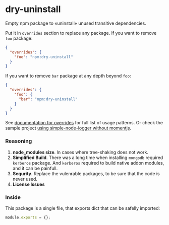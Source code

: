 # dry-uninstall

Empty npm package to «uninstall» unused transitive dependencies.

Put it in `overrides` section to replace any package. If you want to remove `foo`
package:

```json
{
  "overrides": {
    "foo": "npm:dry-uninstall"
  }
}
```

If you want to remove `bar` package at any depth beyond `foo`:

```json
{
  "overrides": {
    "foo": {
      "bar": "npm:dry-uninstall"
    }
  }
}
```

See [documentation for overrides](https://docs.npmjs.com/cli/v9/configuring-npm/package-json?v=true#overrides) for full list of usage patterns. Or check the sample project [using simple-node-logger without momentjs](sample/README.md).


### Reasoning

1. **node_modules size**. In cases where tree-shaking does not work.  
2. **Simplified Build**. There was a long time when installing `mongodb` required `kerberos` package. And `kerberos` required to build native addon modules, and it can be painfull.
3. **Sequrity**. Replace the vulenrable packages, to be sure that the code is never used. 
4. **License Issues**

### Inside

This package is a single file, that exports dict that can be safelly imported:

```javascript
module.exports = {};
```
